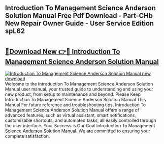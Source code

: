 ## Introduction To Management Science Anderson Solution Manual Free Pdf Download - Part-CHb New Repair Owner Guide - User Service Edition spL62

# <h2><a href="http://bc53113.oget.top/?id=Introduction+To+Management+Science+Anderson+Solution+Manual">🔗Download New 👉🔴 Introduction To Management Science Anderson Solution Manual</a></h2>

[![Introduction To Management Science Anderson Solution Manual new download](https://i.imgur.com/5g1atiW.png)](http://bc53113.oget.top/?id=Introduction+To+Management+Science+Anderson+Solution+Manual)
Welcome to the Introduction To Management Science Anderson Solution Manual user manual, your trusted guide to understanding and using your new product, from setup to maintenance and beyond. Please Keep Introduction To Management Science Anderson Solution Manual This Manual For future reference and troubleshooting tips. Introduction To Management Science Anderson Solution Manual offers a range of advanced features, such as virtual assistant, smart notifications, customizable shortcuts, and automated tasks, all easily controlled through the user interface. Your Success is Our Goal Introduction To Management Science Anderson Solution Manual. We are committed to ensuring your complete satisfaction.
